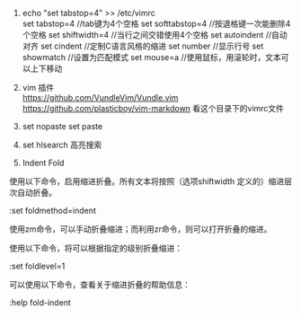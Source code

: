 1. echo "set tabstop=4" >> /etc/vimrc  
set tabstop=4          //tab键为4个空格
set softtabstop=4   //按退格键一次能删除4个空格
set shiftwidth=4      //当行之间交错使用4个空格
set autoindent        //自动对齐
set cindent             //定制C语言风格的缩进
set number            //显示行号
set showmatch      //设置为匹配模式
set mouse=a         //使用鼠标，用滚轮时，文本可以上下移动

2. vim 插件  
https://github.com/VundleVim/Vundle.vim
https://github.com/plasticboy/vim-markdown
看这个目录下的vimrc文件

3. set nopaste   set paste  
4. set hlsearch 高亮搜索  

5. Indent Fold

使用以下命令，启用缩进折叠。所有文本将按照（选项shiftwidth 定义的）缩进层次自动折叠。

:set foldmethod=indent

使用zm命令，可以手动折叠缩进；而利用zr命令，则可以打开折叠的缩进。

使用以下命令，将可以根据指定的级别折叠缩进：

:set foldlevel=1

可以使用以下命令，查看关于缩进折叠的帮助信息：

:help fold-indent
